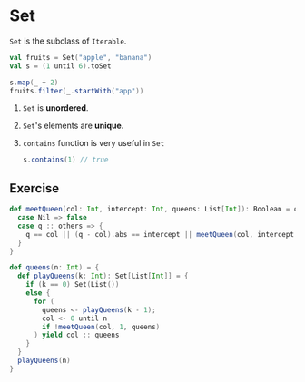 # Set

`Set` is the subclass of `Iterable`.

```scala
val fruits = Set("apple", "banana")
val s = (1 until 6).toSet

s.map(_ + 2)
fruits.filter(_.startWith("app"))
```

1. `Set` is **unordered**.

2. `Set`'s elements are **unique**.

3. `contains` function is very useful in `Set`

   ```scala
   s.contains(1) // true
   ```
  
## Exercise

```scala
def meetQueen(col: Int, intercept: Int, queens: List[Int]): Boolean = queens match {
  case Nil => false
  case q :: others => {
    q == col || (q - col).abs == intercept || meetQueen(col, intercept + 1, others)
  }
}

def queens(n: Int) = {
  def playQueens(k: Int): Set[List[Int]] = {
    if (k == 0) Set(List())
    else {
      for (
        queens <- playQueens(k - 1);
        col <- 0 until n
        if !meetQueen(col, 1, queens)
      ) yield col :: queens
    }
  }
  playQueens(n)
}
```
